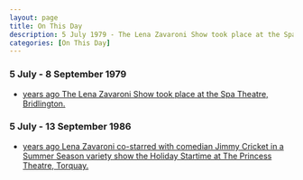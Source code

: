 ```yaml
---
layout: page
title: On This Day
description: 5 July 1979 - The Lena Zavaroni Show took place at the Spa Theatre, Bridlington. 5 July 1986 - Lena Zavaroni co-starred with comedian Jimmy Cricket in a Summer Season variety show the Holiday Startime at The Princess Theatre, Torquay.
categories: [On This Day]
---
```


### 5 July - 8 September 1979
* [<span id="age1"></span> years ago The Lena Zavaroni Show took place at the Spa Theatre, Bridlington.](/theatre/the%20lena%20zavaroni%20show/1979/07/05/the-lena-zavaroni-show.html)

### 5 July - 13 September 1986
* [<span id="age2"></span> years ago Lena Zavaroni co-starred with comedian Jimmy Cricket in a Summer Season variety show the Holiday Startime at The Princess Theatre, Torquay.](http://127.0.0.1:4000/theatre/1986/07/05/holiday-startime.html)

<!-- Script for calculating number of years ago -->
<script>
var dob = '19790705';
var year = Number(dob.substr(0, 4));
var month = Number(dob.substr(4, 2)) - 1;
var day = Number(dob.substr(6, 2));
var today = new Date();
var age1 = today.getFullYear() - year;
if (today.getMonth() < month || (today.getMonth() == month && today.getDate() < day)) {
age1--;
}
document.getElementById("age1").innerHTML=age1;

var dob = '19860705';
var year = Number(dob.substr(0, 4));
var month = Number(dob.substr(4, 2)) - 1;
var day = Number(dob.substr(6, 2));
var today = new Date();
var age2 = today.getFullYear() - year;
if (today.getMonth() < month || (today.getMonth() == month && today.getDate() < day)) {
age2--;
}
document.getElementById("age2").innerHTML=age2;
</script>

